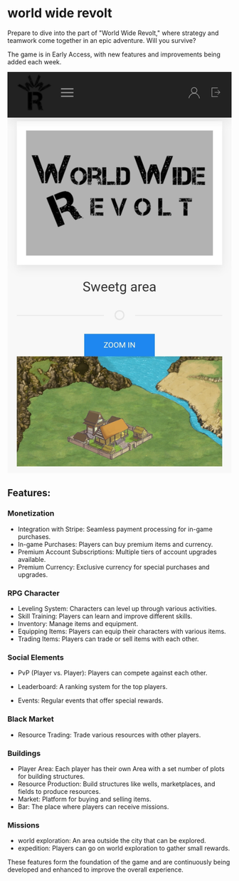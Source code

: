 # world wide revolt
Prepare to dive into the part of "World Wide Revolt," where strategy and teamwork come together in an epic adventure. Will you survive?

The game is in Early Access, with new features and improvements being added each week.


![Screenshot of your Area](https://github.com/woistmanu/wwrevolt/blob/main/Screenshot_20240728_223812_DuckDuckGo.jpg)

## Features:

### Monetization
- Integration with Stripe: Seamless payment processing for in-game purchases.
- In-game Purchases: Players can buy premium items and currency.
- Premium Account Subscriptions: Multiple tiers of account upgrades available.
- Premium Currency: Exclusive currency for special purchases and upgrades.

### RPG Character
- Leveling System: Characters can level up through various activities.
- Skill Training: Players can learn and improve different skills.
- Inventory: Manage items and equipment.
- Equipping Items: Players can equip their characters with various items.
- Trading Items: Players can trade or sell items with each other.

### Social Elements
- PvP (Player vs. Player): Players can compete against each other.
- Leaderboard: A ranking system for the top players.

- Events: Regular events that offer special rewards.

### Black Market
- Resource Trading: Trade various resources with other players.

### Buildings
- Player Area: Each player has their own Area with a set number of plots for building structures. 
- Resource Production: Build structures like wells, marketplaces, and fields to produce resources.
- Market: Platform for buying and selling items.
- Bar: The place where players can receive missions.

### Missions
- world exploration: An area outside the city that can be explored.
- expedition: Players can go on world exploration to gather small rewards.

These features form the foundation of the game and are continuously being developed and enhanced to improve the overall experience. 
